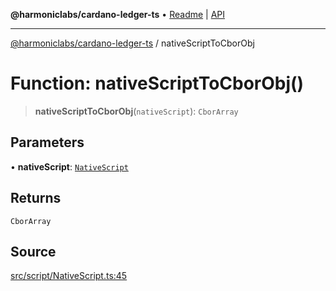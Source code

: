 **@harmoniclabs/cardano-ledger-ts** • [Readme](../README.md) \| [API](../globals.md)

***

[@harmoniclabs/cardano-ledger-ts](../README.md) / nativeScriptToCborObj

# Function: nativeScriptToCborObj()

> **nativeScriptToCborObj**(`nativeScript`): `CborArray`

## Parameters

• **nativeScript**: [`NativeScript`](../type-aliases/NativeScript.md)

## Returns

`CborArray`

## Source

[src/script/NativeScript.ts:45](https://github.com/HarmonicLabs/cardano-ledger-ts/blob/d1659b0/src/script/NativeScript.ts#L45)
